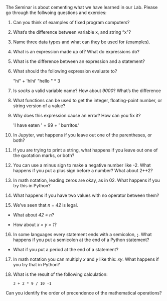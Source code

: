 The Seminar is about cementing what we have learned in our Lab. Please go through the follwoing questions and exercies: 



1. Can you think of examples of fixed program computers?


2. What’s the difference between variable x, and string “x"?


3. Name three data types and what can they be used for (examples).


4. What is an expression made up of? What do expressions do?


5. What is the difference between an expression and a statement?


6. What should the following expression evaluate to?

    "hi" + 'hihi' "hello " * 3
    
7. Is *socks* a valid variable name? How about *9000*? What’s the difference

8. What functions can be used to get the integer, floating-point
number, or string version of a value?

9. Why does this expression cause an error? How can you fix it?

    'I have eaten ' + 99 + ' burritos.’
    
10. In Jupyter, wat happens if you leave out one of the parentheses, or both?

11. If you are trying to print a string, what happens if you leave out one of the quotation marks, or both?

12. You can use a minus sign to make a negative number like -2. What happens if you put a plus sign before a number? What about 2++2?

13. In math notation, leading zeros are okay, as in 02. What happens if you try this in Python?

14. What happens if you have two values with no operator between them?

15. We’ve seen that *n = 42* is legal. 

* What about *42 = n*?

* How about *x = y = 1*?

16. In some languages every statement ends with a semicolon, **;**. What happens if you put a semicolon at the end of a Python statement?
* What if you put a period at the end of a statement?

17. In math notation you can multiply *x* and *y* like this: *xy*. What happens if you try that in Python?

18. What is the result of the following calculation:

        3 + 2 * 9 / 10 -1

Can you identify the order of precendence of the mathematical operations?

